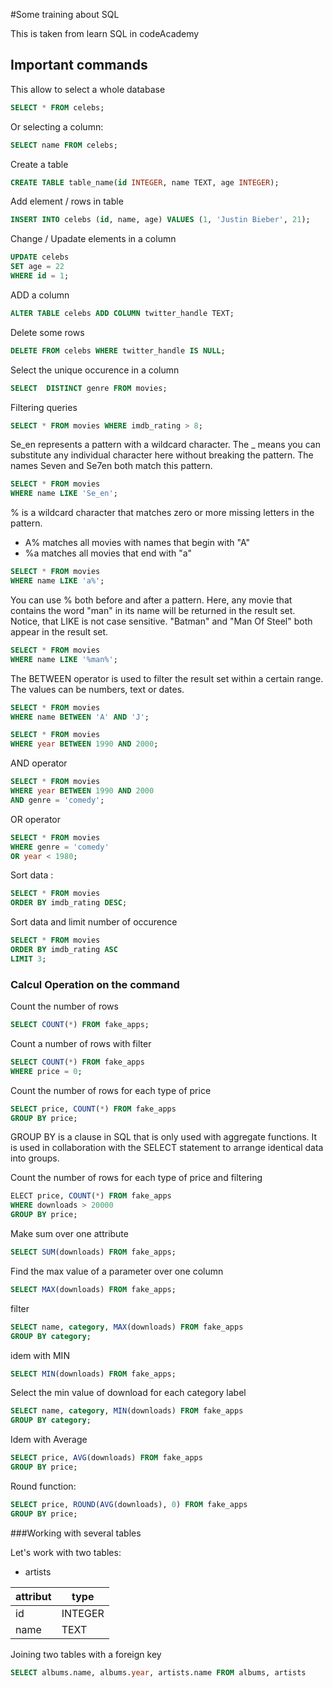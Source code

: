 #Some training about SQL

This is taken from learn SQL in codeAcademy

## Important commands


This allow to select a whole database
```SQL
SELECT * FROM celebs;
```

Or selecting a column:
```SQL
SELECT name FROM celebs;
```

Create a table
```SQL
CREATE TABLE table_name(id INTEGER, name TEXT, age INTEGER);
```

Add element / rows in table
```SQL
INSERT INTO celebs (id, name, age) VALUES (1, 'Justin Bieber', 21);
```


Change / Upadate elements in a column
```SQL
UPDATE celebs 
SET age = 22 
WHERE id = 1; 
```

ADD a column
```SQL
ALTER TABLE celebs ADD COLUMN twitter_handle TEXT; 
```


Delete some rows
```SQL
DELETE FROM celebs WHERE twitter_handle IS NULL;
```

Select the unique occurence in a column
```SQL
SELECT  DISTINCT genre FROM movies;
```


Filtering queries
```SQL
SELECT * FROM movies WHERE imdb_rating > 8;
```

Se_en represents a pattern with a wildcard character. The _ means you can substitute any individual character here without breaking the pattern. The names Seven and Se7en both match this pattern.
```SQL
SELECT * FROM movies
WHERE name LIKE 'Se_en';
```

% is a wildcard character that matches zero or more missing letters in the pattern.
* A% matches all movies with names that begin with "A"
* %a matches all movies that end with "a"

```SQL
SELECT * FROM movies
WHERE name LIKE 'a%';
```

You can use % both before and after a pattern. Here, any movie that contains the word "man" in its name will be returned in the result set. Notice, that LIKE is not case sensitive. "Batman" and "Man Of Steel" both appear in the result set.
```SQL
SELECT * FROM movies
WHERE name LIKE '%man%';
```

The BETWEEN operator is used to filter the result set within a certain range. The values can be numbers, text or dates.
```SQL
SELECT * FROM movies
WHERE name BETWEEN 'A' AND 'J';
```

```SQL
SELECT * FROM movies
WHERE year BETWEEN 1990 AND 2000;
```

AND operator
```SQL
SELECT * FROM movies
WHERE year BETWEEN 1990 AND 2000
AND genre = 'comedy';
```

OR operator
```SQL
SELECT * FROM movies
WHERE genre = 'comedy'
OR year < 1980;
```

Sort data :
```SQL
SELECT * FROM movies
ORDER BY imdb_rating DESC;
```


Sort data and limit number of occurence
```SQL
SELECT * FROM movies
ORDER BY imdb_rating ASC
LIMIT 3;
```


### Calcul Operation on the command



Count the number of rows
```SQL
SELECT COUNT(*) FROM fake_apps;
```

Count a number of rows with filter
```SQL
SELECT COUNT(*) FROM fake_apps
WHERE price = 0;
```


Count the number of rows for each type of price
```SQL
SELECT price, COUNT(*) FROM fake_apps
GROUP BY price;
```
GROUP BY is a clause in SQL that is only used with aggregate functions. It is used in collaboration with the SELECT statement to arrange identical data into groups.

Count the number of rows for each type of price and filtering
```SQL
ELECT price, COUNT(*) FROM fake_apps
WHERE downloads > 20000
GROUP BY price;
```

Make sum over one attribute
```SQL
SELECT SUM(downloads) FROM fake_apps;
```


Find the max value of a parameter over one column
```SQL
SELECT MAX(downloads) FROM fake_apps;
```

filter
```SQL
SELECT name, category, MAX(downloads) FROM fake_apps
GROUP BY category;
```


idem with MIN
```SQL
SELECT MIN(downloads) FROM fake_apps;
```

Select the min value of download for each category label
```SQL
SELECT name, category, MIN(downloads) FROM fake_apps
GROUP BY category;
```

Idem with Average
```SQL
SELECT price, AVG(downloads) FROM fake_apps
GROUP BY price;
```

Round function:
```SQL
SELECT price, ROUND(AVG(downloads), 0) FROM fake_apps
GROUP BY price;
```


###Working with several tables

Let's work with two tables:
 * artists

| attribut|type|
|-------------|-------------|
|id|INTEGER|
|name|TEXT|



Joining two tables with a foreign key
```SQL
SELECT albums.name, albums.year, artists.name FROM albums, artists
```





